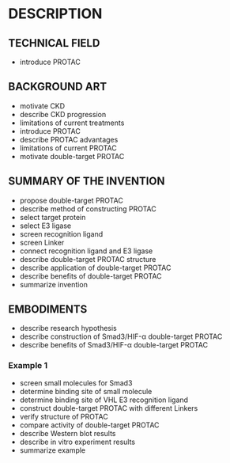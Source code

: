 # DESCRIPTION

## TECHNICAL FIELD

- introduce PROTAC

## BACKGROUND ART

- motivate CKD
- describe CKD progression
- limitations of current treatments
- introduce PROTAC
- describe PROTAC advantages
- limitations of current PROTAC
- motivate double-target PROTAC

## SUMMARY OF THE INVENTION

- propose double-target PROTAC
- describe method of constructing PROTAC
- select target protein
- select E3 ligase
- screen recognition ligand
- screen Linker
- connect recognition ligand and E3 ligase
- describe double-target PROTAC structure
- describe application of double-target PROTAC
- describe benefits of double-target PROTAC
- summarize invention

## EMBODIMENTS

- describe research hypothesis
- describe construction of Smad3/HIF-α double-target PROTAC
- describe benefits of Smad3/HIF-α double-target PROTAC

### Example 1

- screen small molecules for Smad3
- determine binding site of small molecule
- determine binding site of VHL E3 recognition ligand
- construct double-target PROTAC with different Linkers
- verify structure of PROTAC
- compare activity of double-target PROTAC
- describe Western blot results
- describe in vitro experiment results
- summarize example

